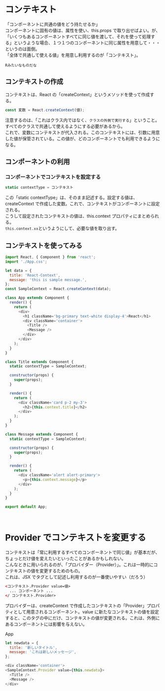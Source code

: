 # コンテキスト

「コンポーネントに共通の値をどう持たせるか」  
コンポーネントに固有の値は、属性を使い、this.props で取り出せばよい。が、「いくつもあるコンポーネントすべてに同じ値を渡して、それを使って処理する」というような場合、１つ１つのコンポーネントに同じ属性を用意して・・・というのは面倒。  
「全体で共通して使える値」を用意し利用するのが「コンテキスト」。

`Rみたいなものだな`

## コンテキストの作成

コンテキストは、React の「createContext」というメソッドを使って作成する。

```js
const 変数 = React.createContext(値);
```

注意するのは、「これはクラス内ではなく、`クラスの外側で実行する`」ということ。すべてのクラスで共通して使えるようにする必要があるから。  
これで、変数にコンテキストが代入される。このコンテキストには、引数に用意した値が保管されている。この値が、どのコンポーネントでも利用できるようになる。

## コンポーネントの利用

### コンポーネントでコンテキストを設定する

```js
static contextType = コンテキスト
```

この「static contextType」は、そのまま記述する。設定する値は、createContext で作成した変数。これで、コンテキストがコンポーネントに設定される。  
こうして設定されたコンテキストの値は、this.context プロパティにまとめられる。  
`this.context.xx`というようにして、必要な値を取り出す。

## コンテキストを使ってみる

```js
import React, { Component } from 'react';
import './App.css';

let data = {
  title: 'React-Context',
  message: 'this is sample message.',
};
const SampleContext = React.createContext(data);

class App extends Component {
  render() {
    return (
      <div>
        <h1 className='bg-primary text-white display-4'>React</h1>
        <div className='container'>
          <Title />
          <Message />
        </div>
      </div>
    );
  }
}

class Title extends Component {
  static contextType = SampleContext;

  constructor(props) {
    super(props);
  }

  render() {
    return (
      <div className='card p-2 my-3'>
        <h2>{this.context.title}</h2>
      </div>
    );
  }
}

class Message extends Component {
  static contextType = SampleContext;

  constructor(props) {
    super(props);
  }

  render() {
    return (
      <div className='alert alert-primary'>
        <p>{this.context.message}</p>
      </div>
    );
  }
}

export default App;
```

<br />

# Provider でコンテキストを変更する

コンテキストは「常に利用するすべてのコンポーネントで同じ値」が基本だが、ちょっとだけ値を変えたいといったことがあるかもしれない。  
こんなときに用いられるのが、「プロバイダー（Provider）」。これは一時的にコンテキストの値を変更するためのもの。  
これは、JSX でタグとして記述し利用するのが一番使いやすい（だろう）

```html
<コンテキスト.Provider value=値>
  ... コンポーネント ...
</ コンテキスト.Provider>
```

プロバイダーは、createContext で作成したコンテキストの「Provider」プロパティとして用意されるコンポーネント。value に新たなコンテキストの値を設定すると、このタグの中にだけ、コンテキストの値が変更される。これは、外側にあるコンポーネントには影響を与えない。

App

```js
let newdata = {
  title: '新しいタイトル',
  message: 'これは新しいメッセージ',
};

<div className='container'>
<SampleContext.Provider value={this.newdata}>
  <Title />
  <Message />
</div>
```

<br />
